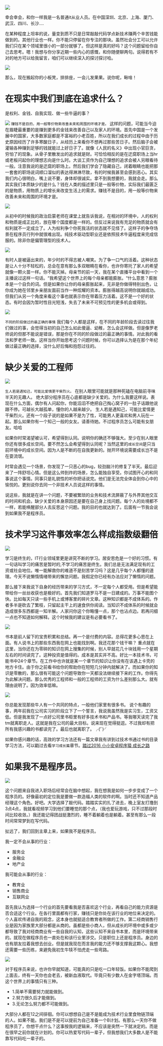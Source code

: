 ![](http://upload-images.jianshu.io/upload_images/1110736-9860add1a583cb66.png?imageMogr2/auto-orient/strip%7CimageView2/2/w/1240)


幸会幸会，和你一样我是一名普通it从业人员。在中国深圳、北京、上海、厦门、武汉、四川、长沙....

在某种程度上坦率的说，量变到质不只是日常敲敲代码学点新技术赚两个辛苦钱能做到的。其他行业也一样。你不能只停留在你专注的那块。虽然社会分工可以允许我们只在某个领域里很小的一部分就够了。但这样是真的好吗？这个问题留给你自己去思考。嗯！我想与你分享近期一些内心的感慨，和你随便聊两句。说得若有不对的地方可以给我留言，咱们可以继续深入的探讨探讨哈。

![](http://upload-images.jianshu.io/upload_images/1110736-d4959abe8bbee2d3.png?imageMogr2/auto-orient/strip%7CimageView2/2/w/1240)

那么，现在搬起你的小板凳，排排座，一会儿发果果。说你呢，瞅啥！

# 在现实中我们到底在追求什么？
 是权利、金钱、自我实现、做一些牛逼的事？

![](http://upload-images.jianshu.io/upload_images/1110736-9fa9490dbe470fcc.png?imageMogr2/auto-orient/strip%7CimageView2/2/w/300)
`赚钱不是目的，用一般等价物来改善未来和周围的环境才是。`
这样的问题，可能当今迫在眉睫最重要的是赚到更多的金钱来改善自己以及家人的环境。首先中国是一个发展中的国家，大多数家庭都是不富裕的小老百姓，所以在我们成长的过程中由于历史原因经历了许多寒酸日子，从经历上来看你不想再过那些苦日子。然后脑子会被灌输各种赚到足够的钱就能过上好日子了。就像《人民的名义》中出现小官巨贪，穷怕了的现象。从骨子里散发出的追求就是财。可恰恰相反的是在迂腐职场上当hr或老板问起你的理想志向是什么时。大谈工资作为自己理想的追求会被人另眼看待一般。注意我说的是迂腐的职场上。然后我们学会了隐藏自己，闭着眼睛也能把那一套套的职场说词顺口溜似的表达得淋淋尽致，有的时候我甚至会感到恶心。其实我们内心很明白，嘴上说不要，身体却很诚实。拿不到我想要的，我就会走。那么其实我们本质缺少的是什么？钱在人类的描述里只是一般等价物，实际我们最匮乏的是物质，用物质上的增长来改变生活上的需求。赚钱不是目的，用一般等价物来改善未来和周围的环境才是。


![](http://upload-images.jianshu.io/upload_images/1110736-5c81396d34a83e59.png?imageMogr2/auto-orient/strip%7CimageView2/2/h/300)

从初中的时候我的政治启蒙老师在课堂上就告诉我说，在相对的环境中，人的权利和物质是成正比的，放在哪个国度都是一样的。但反过来说我有充足的物质就会有权利就不一定成立了。人为权利争个你死我活的状态就不见怪了。这样子的争夺场景在程序员行列中就很难出现。纯技术驱动型职业还是依照技术牛逼程度来完成信服的。除非你是偏管理型的技术人。



![](http://upload-images.jianshu.io/upload_images/1110736-d428cbb430f7107f.png?imageMogr2/auto-orient/strip%7CimageView2/2/w/400)

有时人是被逼出来的，年少时的不得志被人嘲笑。为了争一口气的活着。这种状态是让人十分不轻松的，总会在意有那么多双眼睛在看你，也许你寄托了家人的希望就像一颗火苗一样。你不能灭掉。母亲节的前一天，我在某个直播平台中看到一个主播说过这样一句话。“我希望这个世界上的每个母亲都能膨胀。“什么意思？膨胀本是一个自负的词。但是如果你让你的母亲膨胀起来，无非是你做得特别出色，让你成为她在邻里乡亲朋友面前当作一种炫耀的资本。膨胀得越高说明你就越成功。但我们从另一个角度来看这个事也就表示你在带着压力活着。这不是一个好的状态。有时会因为暂时性目光短浅，失去了未来不可预见性的更多机会或得到。


![](http://upload-images.jianshu.io/upload_images/1110736-5eeed36f5075184a.png?imageMogr2/auto-orient/strip%7CimageView2/2/w/600)

`不同的阶段做过的最正确的事情`
我们每个人都是这样，在不同的年龄阶段去读过往我们做过的事，会觉得当初的自己怎么如此傻逼、幼稚，怎么会这样做。但是像罗老师说的但那不能说是错误，那是你在不同的阶段做过的最正确的事情。对此我的看法和罗老师一致。这样当你开始思考这个问题时候，你可以选择认为是在那个年纪做过最正确的选择，没什么好后悔和抱怨过往的。


# 缺少关爱的工程师


![](http://upload-images.jianshu.io/upload_images/1110736-26d5a8d7ec2236a7.png?imageMogr2/auto-orient/strip%7CimageView2/2/w/400)

`生人若是遇知己，可能比爱情更干柴烈火。`
在别人眼里可能就是那种死磕在电脑前寻味半天的无趣人。 绝大部分程序员在心底都是缺少关爱的。为什么我要这样说。表现在什么方面，偶尔有人问起你，你能滔滔不绝把自己掏心窝子的一肚子话跟他说跟不停。可越长大越孤单，懂你的人越来越少。
生人若是遇知己，可能比爱情更干柴烈火。还有一个段子说的是如果不是为了性，可能男人更喜欢和男人玩在一起。那么如果你有一个知己一般的女友。请善待她。不过程序员怎么可能有女朋友。哈哈

如果你时常渴望被认可，希望得到认同。说明你的确还不够强大。至少在别人眼里你还有很多成长空间。要不然怎么会希望得到认同呢？当然这里的`成长空间`是只当前环境中的成长空间。因为人是不断的在自我更新的。抛开环境说需要成长岂不是在耍流氓。

时常会遇见一个场景，你发现了一只恶心的bug，较劲脑汁的修复了半天。最后迎来了一阵舒坦心情。但是这么帅到炸的场景，怎么能独自享受。你试图开心的和同事说这个事情。同事只是礼貌性的听你把话说完。他们是无法完全体会到你心中的愉悦的。更别说你去同一个非技术人员说这样的事情。

说这些，我就是在讲一个问题，不要被繁琐的业务和技术流屏蔽了与外界其他交互的时间和机会。缺少关爱的本身原因还是要在自己身上找问题。每个人的处境都不一样，若能唤醒部分人去反思这个问题。我的目的也就达到了。后面有一节我会说到如果我不是程序员。


# 技术学习这件事效率怎么样成指数级翻倍

![](http://upload-images.jianshu.io/upload_images/1110736-1cbffd5a0f5f432f.png?imageMogr2/auto-orient/strip%7CimageView2/2/w/1240)

学习是终生的，IT行业领域里更是讲究不断的学习。居安思危是一个好的习惯。有一句话叫学习的痛苦是暂时的,不学习的痛苦是终生。我们总是无法满足现有的工资或社会地位。唯一能解救你的难道不是刻苦学习吗？这是几乎每个人都懂的道理。今天不说懒惰情绪带来的懈怠问题。我假定你已经有办法应对了懒惰的问题。

  那么接下来我说下自身的经历带来的学习方式，不一定每个人都受用。但是希望能带给你一丝丝收获也是极好的。首先我们知道罗马不是一日建成的。万事不能图个快。比如每天只读一些手机上或博客里的碎片文章。这种知识都是不成体系的。作者多半是砍去了繁枝，只留起主干上的速食供你阅读。当知识不成体系的时候就会造成很多东西都是一知半解。人家问你这个你略懂一点，那个也沾点边。若再问细一点也不知道如何解释。这个时候我的建议是有必要看书了。


![](http://upload-images.jianshu.io/upload_images/1110736-131789c19c6aa428.png?imageMogr2/auto-orient/strip%7CimageView2/2/w/1240)

书本是前人留下的宝贵积累和总结。再一个是付费的内容。总得花更多心思在上面。有人说书上的那些东西我在网上也能找到啊。我还花那个钱干嘛？ 重点就在这里，当你还在为零碎的知识在网上搜集的时候，别人早就花几十块钱用一个星期左右的时间读完了。这种投资是值得的。成本是其实并不高。好比一本技术书，可能书中24个章节。在工作中也许就是某一个章节的知识让你没有在该遇上卡壳的地方卡住。由于你之前看书给你的帮助你在短短几分钟内就解决了。而如果你的知识是零散的，那么很有可能这个问题导致你一天都没法继续接下来的工作。你得先为此解决问题。那么优秀的工程师和一般的工程师的工资为什么差别那么大。就有理由说明了。因为效率低嘛。


![](http://upload-images.jianshu.io/upload_images/1110736-0c6b6f9eb1e30a9f.png?imageMogr2/auto-orient/strip%7CimageView2/2/w/1240)

你总能发现那些牛人有一个共同的特点，一般他们家里有很多书。
说个有趣的事，两年前我在公司实习的阶段立下了一个誓言，我说我虽然我是实习生，工资又低。但是我发现了一点好公司里书柜里有好多技术书和产品书。等我哪天读完了我tm就离职走人。这就是我在公司的最大目标。说来现在觉得挺逗。不过我却有把所有我感兴趣的书都读完了。最后也就离职了。╭(′`)╯

如果你感兴趣的话，高效的学习方法还有一篇文章我有讲到过技术书通过书的目录学习方法，可以戳过去看`学习成长篇`章节。[踏过2016 小小安卓程序猿 成长之路](http://www.jianshu.com/p/f70fec76b349)

# 如果我不是程序员。

![](http://upload-images.jianshu.io/upload_images/1110736-23bfbbfe099d4291.png?imageMogr2/auto-orient/strip%7CimageView2/2/w/1240)

这个问题来自我进入职场后经常会在脑中想起，我在想我是如何一步步变成了一个程序员的。好像最初的定位我是要做一款造福人类的软件的啊。当时还不知道产品经理这个角色。好吧。大学选择了敲代码。踏踏实实的扎了进去，晚上室友打撸到3点4点，我就看视频学习到他们要睡觉的那个点，（我也爱玩游戏，只不过那段时间比较收敛。）我还能记得团战挺激烈的，睡不着躺着也是躺着。甚至有那么一段时间常常梦到在写代码。

扯远了，我们回到主章上来，如果我不是程序员。

我一定不会从事的行业：
- 服务业
- 金融业
- 地产业

我可能会从事的行业：
- 教育业
- 销售商业
- 互联网业

首先我认为选择一个行业的首先要看我是否喜欢这个行业，再看自己的能力资源是否合适这个行业。在各行里面都有行家，赚钱只是你处在该行业的地位来决定的。个人喜欢传递自我的观念，这本身也就挺适合教育者所做的工作。第二经商销售行业是因为家族里大部分都是从商的。虽都是些小商人，但从成长的环境中或多或少都导致了我对经商商业有一些自我的认知，这些认知不来自书本里，而是环境带来的。就现在做程序员也一直处在和该行业里涉交。只是职位上还是程序员。身边的也有朋友拉着我想去创业。但是就我现在而言我的能力还不够支撑我这颗心。我想还需要一些历练，来避免我初生牛犊不怕虎走一些弯路。


![](http://upload-images.jianshu.io/upload_images/1110736-0712176313dae83b.png?imageMogr2/auto-orient/strip%7CimageView2/2/w/400)

对于程序员来说，也许你早就知道，可能真的只是吃一口年轻饭。如果你不能爬到上面去，终有一天你也会老去，被新血液取代。毕竟只有少数人在金字塔顶端。而这个世界上的事情只有三种。

- 1.简单不需要努力就能做到。
- 2.努力很久后才能做到。
- 3.无论怎么努力都不可能做到。

大部分人都在12之间徘徊。你可以想想自己是不是能成为技术行业里食物链顶端的人。如果不能。我们是不是可以提前为自己准备一个B计划。有那么一天你不做程序员了，你想干点什么？这事按我的逻辑来，不应该是突然一下就决定的。而是在很早之前你就在计划的。你可以热爱写代码一辈子，但我想我们大多数人是不能靠写代码吃一辈子的。